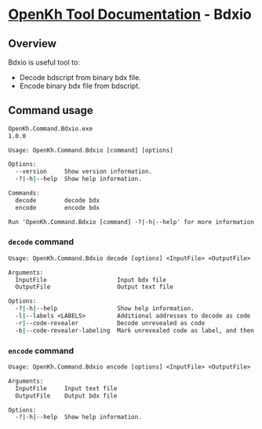 # [OpenKh Tool Documentation](../index.md) - Bdxio

## Overview

Bdxio is useful tool to:

- Decode bdscript from binary bdx file.
- Encode binary bdx file from bdscript.

## Command usage

```bat
OpenKh.Command.Bdxio.exe
1.0.0

Usage: OpenKh.Command.Bdxio [command] [options]

Options:
  --version     Show version information.
  -?|-h|--help  Show help information.

Commands:
  decode        decode bdx
  encode        encode bdx

Run 'OpenKh.Command.Bdxio [command] -?|-h|--help' for more information about a command.
```

### `decode` command

```bat
Usage: OpenKh.Command.Bdxio decode [options] <InputFile> <OutputFile>

Arguments:
  InputFile                    Input bdx file
  OutputFile                   Output text file

Options:
  -?|-h|--help                 Show help information.
  -l|--labels <LABELS>         Additional addresses to decode as code
  -r|--code-revealer           Decode unrevealed as code
  -b|--code-revealer-labeling  Mark unrevealed code as label, and then replace pushImm arg```
```

### `encode` command

```bat
Usage: OpenKh.Command.Bdxio encode [options] <InputFile> <OutputFile>

Arguments:
  InputFile     Input text file
  OutputFile    Output bdx file

Options:
  -?|-h|--help  Show help information.
```
